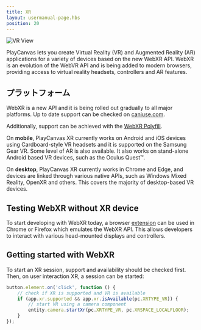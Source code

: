 ```yaml
---
title: XR
layout: usermanual-page.hbs
position: 20
---
```


![VR View][2]

PlayCanvas lets you create Virtual Reality (VR) and Augmented Reality (AR) applications for a variety of devices based on the new WebXR API. WebXR is an evolution of the WebVR API and is being added to modern browsers, providing access to virtual reality headsets, controllers and AR features.

## プラットフォーム

WebXR is a new API and it is being rolled out gradually to all major platforms. Up to date support can be checked on [caniuse.com][3].

Additionally, support can be achieved with the [WebXR Polyfill][4].

On **mobile**, PlayCanvas XR currently works on Android and iOS devices using Cardboard-style VR headsets and it is supported on the Samsung Gear VR. Some level of AR is also available. It also works on stand-alone Android based VR devices, such as the Oculus Quest™.

On **desktop**, PlayCanvas XR currently works in Chrome and Edge, and devices are linked through various native APIs, such as Windows Mixed Reality, OpenXR and others. This covers the majority of desktop-based VR devices.

## Testing WebXR without XR device

To start developing with WebXR today, a browser [extension][1] can be used in Chrome or Firefox which emulates the WebXR API. This allows developers to interact with various head-mounted displays and controllers.

## Getting started with WebXR

To start an XR session, support and availability should be checked first. Then, on user interaction XR, a session can be started:

```javascript
button.element.on('click', function () {
    // check if XR is supported and VR is available
    if (app.xr.supported && app.xr.isAvailable(pc.XRTYPE_VR)) {
        // start VR using a camera component
        entity.camera.startXr(pc.XRTYPE_VR, pc.XRSPACE_LOCALFLOOR);
    }
});
```

[1]: https://github.com/MozillaReality/WebXR-emulator-extension
[2]: /images/user-manual/xr/vr-view.png
[3]: https://caniuse.com/#feat=webxr
[4]: https://github.com/immersive-web/webxr-polyfill

